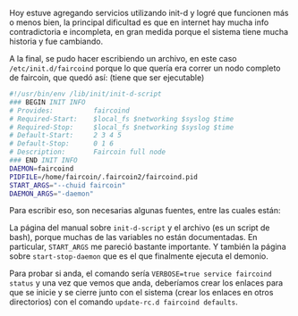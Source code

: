 ---
---

Hoy estuve agregando servicios utilizando init-d y logré que funcionen más o
menos bien, la principal dificultad es que en internet hay mucha info
contradictoria e incompleta, en gran medida porque el sistema tiene mucha
historia y fue cambiando.

A la final, se pudo hacer escribiendo un archivo, en este caso
`/etc/init.d/faircoind` porque lo que quería era correr un nodo completo de
faircoin, que quedó así: (tiene que ser ejecutable)

~~~ bash
#!/usr/bin/env /lib/init/init-d-script
### BEGIN INIT INFO
# Provides:          faircoind
# Required-Start:    $local_fs $networking $syslog $time
# Required-Stop:     $local_fs $networking $syslog $time
# Default-Start:     2 3 4 5
# Default-Stop:      0 1 6
# Description:       Faircoin full node
### END INIT INFO
DAEMON=faircoind
PIDFILE=/home/faircoin/.faircoin2/faircoind.pid
START_ARGS="--chuid faircoin"
DAEMON_ARGS="-daemon"
~~~

Para escribir eso, son necesarias algunas fuentes, entre las cuales están:

La página del manual sobre `init-d-script` y el archivo (es un script de bash),
porque muchas de las variables no están documentadas. En particular,
`START_ARGS` me pareció bastante importante. Y también la página sobre
`start-stop-daemon` que es el que finalmente ejecuta el demonio.

Para probar si anda, el comando sería `VERBOSE=true service faircoind status` y
una vez que vemos que anda, deberíamos crear los enlaces para que se inicie y
se cierre junto con el sistema (crear los enlaces en otros directorios) con el
comando `update-rc.d faircoind defaults`.
